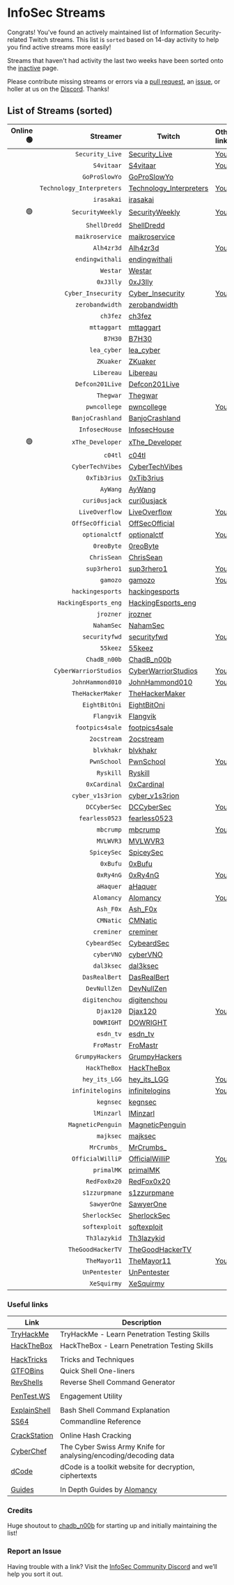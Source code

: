 # InfoSec Streams

Congrats! You've found an actively maintained list of Information Security-related Twitch streams. This list is `sorted` based on 14-day activity to help you find active streams more easily!

Streams that haven't had activity the last two weeks have been sorted onto the [inactive](/inactive) page.

Please contribute missing streams or errors via a [pull request](https://github.com/infosecstreams/infosecstreams.github.io/pulls), an [issue](https://github.com/infosecstreams/infosecstreams.github.io/issues), or holler at us on the [Discord](https://discord.gg/RftU46K8sn). Thanks!

## List of Streams (sorted)

Online 🟢 | Streamer | Twitch | Other links
--: | ---: | --- | :---
&nbsp; | `Security_Live` | [Security_Live](https://www.twitch.tv/Security_Live) | [YouTube](https://www.youtube.com/channel/UCMDy1HAPNcpl8zVTK1NfMqw)
&nbsp; | `S4vitaar` | [S4vitaar](https://www.twitch.tv/S4vitaar) | [YouTube](https://www.youtube.com/channel/UCNHWpNqiM8yOQcHXtsluD7Q)
&nbsp; | `GoProSlowYo` | [GoProSlowYo](https://www.twitch.tv/GoProSlowYo) | 
&nbsp; | `Technology_Interpreters` | [Technology_Interpreters](https://www.twitch.tv/Technology_Interpreters) | [YouTube](https://www.youtube.com/user/TechInterpreterInc)
&nbsp; | `irasakai` | [irasakai](https://www.twitch.tv/irasakai) | 
🟢 | `SecurityWeekly` | [SecurityWeekly](https://www.twitch.tv/SecurityWeekly) | [YouTube](https://www.youtube.com/channel/UCg--XBjJ50a9tUhTKXVPiqg)
&nbsp; | `ShellDredd` | [ShellDredd](https://www.twitch.tv/ShellDredd) | 
&nbsp; | `maikroservice` | [maikroservice](https://www.twitch.tv/maikroservice) | 
&nbsp; | `Alh4zr3d` | [Alh4zr3d](https://www.twitch.tv/Alh4zr3d) | [YouTube](https://www.youtube.com/channel/UCz-Z-d2VPQXHGkch0-_KovA)
&nbsp; | `endingwithali` | [endingwithali](https://www.twitch.tv/endingwithali) | 
&nbsp; | `Westar` | [Westar](https://www.twitch.tv/Westar) | 
&nbsp; | `0xJ3lly` | [0xJ3lly](https://www.twitch.tv/0xJ3lly) | 
&nbsp; | `Cyber_Insecurity` | [Cyber_Insecurity](https://www.twitch.tv/Cyber_Insecurity) | [YouTube](https://www.youtube.com/channel/UCL4JGzitDkX5TOwzs9A02Kg)
&nbsp; | `zerobandwidth` | [zerobandwidth](https://www.twitch.tv/zerobandwidth) | 
&nbsp; | `ch3fez` | [ch3fez](https://www.twitch.tv/ch3fez) | 
&nbsp; | `mttaggart` | [mttaggart](https://www.twitch.tv/mttaggart) | 
&nbsp; | `B7H30` | [B7H30](https://www.twitch.tv/B7H30) | 
&nbsp; | `lea_cyber` | [lea_cyber](https://www.twitch.tv/lea_cyber) | 
&nbsp; | `ZKuaker` | [ZKuaker](https://www.twitch.tv/ZKuaker) | 
&nbsp; | `Libereau` | [Libereau](https://www.twitch.tv/Libereau) | 
&nbsp; | `Defcon201Live` | [Defcon201Live](https://www.twitch.tv/Defcon201Live) | 
&nbsp; | `Thegwar` | [Thegwar](https://www.twitch.tv/Thegwar) | 
&nbsp; | `pwncollege` | [pwncollege](https://www.twitch.tv/pwncollege) | [YouTube](https://www.youtube.com/channel/UCBaWwFw7KmCN8YlfX4ERYKg)
&nbsp; | `BanjoCrashland` | [BanjoCrashland](https://www.twitch.tv/BanjoCrashland) | 
&nbsp; | `InfosecHouse` | [InfosecHouse](https://www.twitch.tv/InfosecHouse) | 
🟢 | `xThe_Developer` | [xThe_Developer](https://www.twitch.tv/xThe_Developer) | 
&nbsp; | `c04tl` | [c04tl](https://www.twitch.tv/c04tl) | 
&nbsp; | `CyberTechVibes` | [CyberTechVibes](https://www.twitch.tv/CyberTechVibes) | 
&nbsp; | `0xTib3rius` | [0xTib3rius](https://www.twitch.tv/0xTib3rius) | 
&nbsp; | `AyWang` | [AyWang](https://www.twitch.tv/AyWang) | 
&nbsp; | `curi0usjack` | [curi0usjack](https://www.twitch.tv/curi0usjack) | 
&nbsp; | `LiveOverflow` | [LiveOverflow](https://www.twitch.tv/LiveOverflow) | [YouTube](https://www.youtube.com/c/LiveOverflowCTF)
&nbsp; | `OffSecOfficial` | [OffSecOfficial](https://www.twitch.tv/OffSecOfficial) | 
&nbsp; | `optionalctf` | [optionalctf](https://www.twitch.tv/optionalctf) | [YouTube](https://www.youtube.com/channel/UCK1rytKRQPJh-78RS4jt9eA)
&nbsp; | `0reoByte` | [0reoByte](https://www.twitch.tv/0reoByte) | 
&nbsp; | `ChrisSean` | [ChrisSean](https://www.twitch.tv/ChrisSean) | 
&nbsp; | `sup3rhero1` | [sup3rhero1](https://www.twitch.tv/sup3rhero1) | [YouTube](https://www.youtube.com/superhero1)
&nbsp; | `gamozo` | [gamozo](https://www.twitch.tv/gamozo) | [YouTube](https://www.youtube.com/channel/UC17ewSS9f2EnkCyMztCdoKA)
&nbsp; | `hackingesports` | [hackingesports](https://www.twitch.tv/hackingesports) | 
&nbsp; | `HackingEsports_eng` | [HackingEsports_eng](https://www.twitch.tv/HackingEsports_eng) | 
&nbsp; | `jrozner` | [jrozner](https://www.twitch.tv/jrozner) | 
&nbsp; | `NahamSec` | [NahamSec](https://www.twitch.tv/NahamSec) | 
&nbsp; | `securityfwd` | [securityfwd](https://www.twitch.tv/securityfwd) | [YouTube](https://www.youtube.com/channel/UCgTNupxATBfWmfehv21ym-g)
&nbsp; | `55keez` | [55keez](https://www.twitch.tv/55keez) | 
&nbsp; | `ChadB_n00b` | [ChadB_n00b](https://www.twitch.tv/ChadB_n00b) | 
&nbsp; | `CyberWarriorStudios` | [CyberWarriorStudios](https://www.twitch.tv/CyberWarriorStudios) | [YouTube](https://www.youtube.com/channel/UC1BeplJcC5YGHjcF8QyRD7g)
&nbsp; | `JohnHammond010` | [JohnHammond010](https://www.twitch.tv/JohnHammond010) | [YouTube](https://www.youtube.com/channel/UCVeW9qkBjo3zosnqUbG7CFw)
&nbsp; | `TheHackerMaker` | [TheHackerMaker](https://www.twitch.tv/TheHackerMaker) | 
&nbsp; | `EightBitOni` | [EightBitOni](https://www.twitch.tv/EightBitOni) | 
&nbsp; | `Flangvik` | [Flangvik](https://www.twitch.tv/Flangvik) | 
&nbsp; | `footpics4sale` | [footpics4sale](https://www.twitch.tv/footpics4sale) | 
&nbsp; | `2ocstream` | [2ocstream](https://www.twitch.tv/2ocstream) | 
&nbsp; | `blvkhakr` | [blvkhakr](https://www.twitch.tv/blvkhakr) | 
&nbsp; | `PwnSchool` | [PwnSchool](https://www.twitch.tv/PwnSchool) | [YouTube](https://www.youtube.com/c/ThePwnSchoolProject)
&nbsp; | `Ryskill` | [Ryskill](https://www.twitch.tv/Ryskill) | 
&nbsp; | `0xCardinal` | [0xCardinal](https://www.twitch.tv/0xCardinal) | 
&nbsp; | `cyber_v1s3rion` | [cyber_v1s3rion](https://www.twitch.tv/cyber_v1s3rion) | 
&nbsp; | `DCCyberSec` | [DCCyberSec](https://www.twitch.tv/DCCyberSec) | [YouTube](https://www.youtube.com/channel/UC3sccPO4v8YqCTn8sezZGTw)
&nbsp; | `fearless0523` | [fearless0523](https://www.twitch.tv/fearless0523) | 
&nbsp; | `mbcrump` | [mbcrump](https://www.twitch.tv/mbcrump) | [YouTube](https://www.youtube.com/channel/UCCjHMUEzoCauYet8NG4sCog)
&nbsp; | `MVLWVR3` | [MVLWVR3](https://www.twitch.tv/MVLWVR3) | 
&nbsp; | `SpiceySec` | [SpiceySec](https://www.twitch.tv/SpiceySec) | 
&nbsp; | `0xBufu` | [0xBufu](https://www.twitch.tv/0xBufu) | 
&nbsp; | `0xRy4nG` | [0xRy4nG](https://www.twitch.tv/0xRy4nG) | [YouTube](https://www.youtube.com/channel/UCQWQlNq07_Rumy2i69dpqBw)
&nbsp; | `aHaquer` | [aHaquer](https://www.twitch.tv/aHaquer) | 
&nbsp; | `Alomancy` | [Alomancy](https://www.twitch.tv/Alomancy) | [YouTube](https://www.youtube.com/channel/UCe2i94acge3Bv2Tmjla0h_g)
&nbsp; | `Ash_F0x` | [Ash_F0x](https://www.twitch.tv/Ash_F0x) | 
&nbsp; | `CMNatic` | [CMNatic](https://www.twitch.tv/CMNatic) | 
&nbsp; | `creminer` | [creminer](https://www.twitch.tv/creminer) | 
&nbsp; | `CybeardSec` | [CybeardSec](https://www.twitch.tv/CybeardSec) | 
&nbsp; | `cyberVNO` | [cyberVNO](https://www.twitch.tv/cyberVNO) | 
&nbsp; | `dal3ksec` | [dal3ksec](https://www.twitch.tv/dal3ksec) | 
&nbsp; | `DasRealBert` | [DasRealBert](https://www.twitch.tv/DasRealBert) | 
&nbsp; | `DevNullZen` | [DevNullZen](https://www.twitch.tv/DevNullZen) | 
&nbsp; | `digitenchou` | [digitenchou](https://www.twitch.tv/digitenchou) | 
&nbsp; | `Djax120` | [Djax120](https://www.twitch.tv/Djax120) | [YouTube](https://www.youtube.com/channel/UCJVQ4X0olUFq0nrxS8Xvijg)
&nbsp; | `DOWRIGHT` | [DOWRIGHT](https://www.twitch.tv/DOWRIGHT) | 
&nbsp; | `esdn_tv` | [esdn_tv](https://www.twitch.tv/esdn_tv) | 
&nbsp; | `FroMastr` | [FroMastr](https://www.twitch.tv/FroMastr) | 
&nbsp; | `GrumpyHackers` | [GrumpyHackers](https://www.twitch.tv/GrumpyHackers) | 
&nbsp; | `HackTheBox` | [HackTheBox](https://www.twitch.tv/HackTheBox) | 
&nbsp; | `hey_its_LGG` | [hey_its_LGG](https://www.twitch.tv/hey_its_LGG) | [YouTube](https://www.youtube.com/channel/UCFzslRuETaviEruPQ_HQP1A)
&nbsp; | `infinitelogins` | [infinitelogins](https://www.twitch.tv/infinitelogins) | [YouTube](https://www.youtube.com/channel/UC_nKukFaGysjMzqMVHEIgxQ)
&nbsp; | `kegnsec` | [kegnsec](https://www.twitch.tv/kegnsec) | 
&nbsp; | `lMinzarl` | [lMinzarl](https://www.twitch.tv/lMinzarl) | 
&nbsp; | `MagneticPenguin` | [MagneticPenguin](https://www.twitch.tv/MagneticPenguin) | 
&nbsp; | `majksec` | [majksec](https://www.twitch.tv/majksec) | 
&nbsp; | `MrCrumbs_` | [MrCrumbs_](https://www.twitch.tv/MrCrumbs_) | 
&nbsp; | `OfficialWilliP` | [OfficialWilliP](https://www.twitch.tv/OfficialWilliP) | [YouTube](https://www.youtube.com/channel/UCaOOGHgwrcyf527o838yLyg)
&nbsp; | `primalMK` | [primalMK](https://www.twitch.tv/primalMK) | 
&nbsp; | `RedFox0x20` | [RedFox0x20](https://www.twitch.tv/RedFox0x20) | 
&nbsp; | `s1zzurpmane` | [s1zzurpmane](https://www.twitch.tv/s1zzurpmane) | 
&nbsp; | `SawyerOne` | [SawyerOne](https://www.twitch.tv/SawyerOne) | 
&nbsp; | `SherlockSec` | [SherlockSec](https://www.twitch.tv/SherlockSec) | 
&nbsp; | `softexploit` | [softexploit](https://www.twitch.tv/softexploit) | 
&nbsp; | `Th3lazykid` | [Th3lazykid](https://www.twitch.tv/Th3lazykid) | 
&nbsp; | `TheGoodHackerTV` | [TheGoodHackerTV](https://www.twitch.tv/TheGoodHackerTV) | 
&nbsp; | `TheMayor11` | [TheMayor11](https://www.twitch.tv/TheMayor11) | [YouTube](https://www.youtube.com/channel/UC5J6JvH5F29FllbLjwmA5ZA)
&nbsp; | `UnPentester` | [UnPentester](https://www.twitch.tv/UnPentester) | 
&nbsp; | `XeSquirmy` | [XeSquirmy](https://www.twitch.tv/XeSquirmy) | 

### Useful links

Link | Description
--- | ---
[TryHackMe](https://tryhackme.com) | TryHackMe - Learn Penetration Testing Skills
[HackTheBox](https://hackthebox.eu) | HackTheBox - Learn Penetration Testing Skills
| |
[HackTricks](https://book.hacktricks.xyz/) | Tricks and Techniques
[GTFOBins](https://gtfobins.github.io) | Quick Shell One-liners
[RevShells](https://www.revshells.com) | Reverse Shell Command Generator
| |
[PenTest.WS](https://pentest.ws) | Engagement Utility
| |
[ExplainShell](https://explainshell.com) | Bash Shell Command Explanation
[SS64](https://ss64.com) | Commandline Reference
| |
[CrackStation](https://crackstation.net) | Online Hash Cracking
[CyberChef](https://gchq.github.io/CyberChef) | The Cyber Swiss Army Knife for analysing/encoding/decoding data
[dCode](https://www.dcode.fr/en) | dCode is a toolkit website for decryption, ciphertexts
| |
[Guides](https://alomancy.gitbook.io/guides/) | In Depth Guides by [Alomancy](https://www.twitch.tv/alomancy)

### Credits

Huge shoutout to [chadb_n00b](https://twitch.tv/chadb_n00b) for starting up and initially maintaining the list!

### Report an Issue

Having trouble with a link? Visit the [InfoSec Community Discord](https://discord.gg/RftU46K8sn) and we’ll help you sort it out.

<script src="./js/sort.js" async="" defer=""></script>

